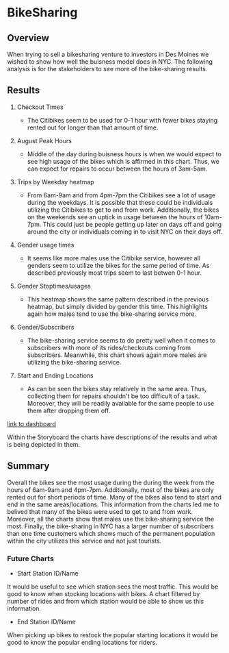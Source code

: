 # BikeSharing
## Overview
When trying to sell a bikesharing venture to investors in Des Moines we wished to show how well the buisness model does in NYC.
The following analysis is for the stakeholders to see more of the bike-sharing results.

## Results

1. Checkout Times
![]()
	- The Citibikes seem to be used for 0-1 hour with fewer bikes staying rented out for longer than that
	amount of time.

2. August Peak Hours
![]()
	- Middle of the day during buisness hours is when we would expect to see high usage of the bikes which is affirmed in
	this chart. Thus, we can expect for repairs to occur between the hours of 3am-5am.

3. Trips by Weekday heatmap
![]()
	- From 6am-9am and from 4pm-7pm the Citibikes see a lot of usage during the weekdays. It is possible that these could be individuals
	utilizing the Citibikes to get to and from work. Additionally, the bikes on the weekends see an uptick in usage between the hours of 10am-7pm.
	This could just be people getting up later on days off and going around the city or individuals coming in to visit NYC on their days off.

4. Gender usage times
![]()
	- It seems like more males use the Citibike service, however all genders seem to utilize the bikes for the same period of time. As described previously
	most trips seem to last betwen 0-1 hour.

5. Gender Stoptimes/usages
![]()
	- This heatmap shows the same pattern described in the previous heatmap, but simply divided by gender this time. This highlights again how males tend to
	use the bike-sharing service more.

6. Gender/Subscribers
![]()
	- The bike-sharing service seems to do pretty well when it comes to subscribers with more of its rides/checkouts coming from subscribers. Meanwhile, this chart 
	shows again more males are utilizing the bike-sharing service.

7. Start and Ending Locations
![]()
	- As can be seen the bikes stay relatively in the same area. Thus, collecting them for repairs shouldn't be too difficult of a task. Moreover, they will be readily
	available for the same people to use them after dropping them off. 

[link to dashboard](https://public.tableau.com/app/profile/thomas.bradley4603/viz/Challenge14_16365899874050/NYCCitibikeStory?publish=yes)

Within the Storyboard the charts have descriptions of the results and what is being depicted in them.

## Summary

Overall the bikes see the most usage during the during the week from the hours of 6am-9am and 4pm-7pm. Additionally, most of the bikes are only rented out for
short periods of time. Many of the bikes also tend to start and end in the same areas/locations.
This information from the charts led me to belived that many of the bikes were used to get to and from work. Moreover, all the charts show that males use
the bike-sharing service the most. Finally, the bike-sharing in NYC has a larger number of subscribers than one time customers which shows much of the permanent population
within the city utilizes this service and not just tourists.

### Future Charts
- Start Station ID/Name

It would be useful to see which station sees the most traffic. This would be good to know when stocking locations with bikes. A chart filtered by number of rides and
from which station would be able to show us this information.

- End Station ID/Name 

When picking up bikes to restock the popular starting locations it would be good to know the popular ending locations for riders. 